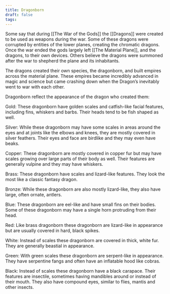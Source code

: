 ```yaml
---
title: Dragonborn
draft: false
tags:
---
```

Some say that during [[The War of the Gods]] the [[Dragons]] were created to be used as weapons during the war. Some of these dragons were corrupted by entities of the lower planes, creating the chromatic dragons. Once the war ended the gods largely left [[The Material Plane]], and the dragons, to their own devices. Others believe the dragons were summoned after the war to shepherd the plane and its inhabitants.  

The dragons created their own species, the dragonborn, and built empires across the material plane. These empires became incredibly advanced in magic and science but came crashing down when the Dragon’s inevitably went to war with each other. 

Dragonborn reflect the appearance of the dragon who created them:

Gold: These dragonborn have golden scales and catfish-like facial features, including fins, whiskers and barbs. Their heads tend to be fish shaped as well. 

Silver: While these dragonborn may have some scales in areas around the eyes and at joints like the elbows and knees, they are mostly covered in silver feathers. Their eyes and face are birdlike and they may even have beaks. 

Copper: These dragonborn are mostly covered in copper fur but may have scales growing over large parts of their body as well. Their features are generally vulpine and they may have whiskers.

Brass: These dragonborn have scales and lizard-like features. They look the most like a classic fantasy dragon.

Bronze: While these dragonborn are also mostly lizard-like, they also have large, often ornate, antlers. 

Blue: These dragonborn are eel-like and have small fins on their bodies. Some of these dragonborn may have a single horn protruding from their head. 

Red: Like brass dragonborn these dragonborn are lizard-like in appearance but are usually covered in hard, black spikes.

White: Instead of scales these dragonborn are covered in thick, white fur. They are generally beastial in appearance.

Green: With green scales these dragonborn are serpent-like in appearance. They have serpentine fangs and often have an inflatable hood like cobras. 

Black: Instead of scales these dragonborn have a black carapace. Their features are insectile, sometimes having mandibles around or instead of their mouth. They also have compound eyes, similar to flies, mantis and other insects.